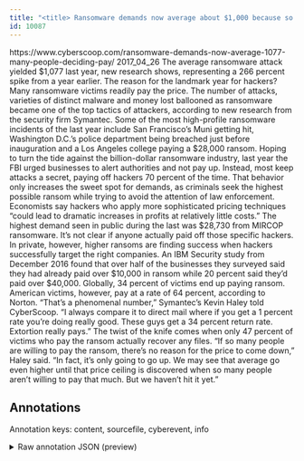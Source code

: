 ```yaml
---
title: "<title> Ransomware demands now average about $1,000 because so many victims decide to pay up  </title>"
id: 10087
---
```


<title> Ransomware demands now average about $1,000 because so many victims decide to pay up  </title>
<source> https://www.cyberscoop.com/ransomware-demands-now-average-1077-many-people-deciding-pay/ </source>
<date> 2017_04_26 </date>
<text>
The average ransomware attack yielded $1,077 last year, new research shows, representing a 266 percent spike from a year earlier.
The reason for the landmark year for hackers? Many ransomware victims readily pay the price.
The number of attacks, varieties of distinct malware and money lost ballooned as ransomware became one of the top tactics of attackers, according to new research from the security firm Symantec.
Some of the most high-profile ransomware incidents of the last year include San Francisco’s Muni getting hit, Washington D.C.’s police department being breached just before inauguration and a Los Angeles college paying a $28,000 ransom.
Hoping to turn the tide against the billion-dollar ransomware industry, last year the FBI urged businesses to alert authorities and not pay up. Instead, most keep attacks a secret, paying off hackers 70 percent of the time. That behavior only increases the sweet spot for demands, as criminals seek the highest possible ransom while trying to avoid the attention of law enforcement.
Economists say hackers who apply more sophisticated pricing techniques “could lead to dramatic increases in profits at relatively little costs.”
The highest demand seen in public during the last was $28,730 from MIRCOP ransomware. It’s not clear if anyone actually paid off those specific hackers.
In private, however, higher ransoms are finding success when hackers successfully target the right companies. An IBM Security study from December 2016 found that over half of the businesses they surveyed said they had already paid over $10,000 in ransom while 20 percent said they’d paid over $40,000.
Globally, 34 percent of victims end up paying ransom. American victims, however, pay at a rate of 64 percent, according to Norton.
“That’s a phenomenal number,” Symantec’s Kevin Haley told CyberScoop. “I always compare it to direct mail where if you get a 1 percent rate you’re doing really good. These guys get a 34 percent return rate. Extortion really pays.”
The twist of the knife comes when only 47 percent of victims who pay the ransom actually recover any files.
“If so many people are willing to pay the ransom, there’s no reason for the price to come down,” Haley said. “In fact, it’s only going to go up. We may see that average go even higher until that price ceiling is discovered when so many people aren’t willing to pay that much. But we haven’t hit it yet.”
</text>



## Annotations

Annotation keys: content, sourcefile, cyberevent, info

<details>
<summary>Raw annotation JSON (preview)</summary>

```json
{
  "content": "The average ransomware attack yielded $1,077 last year, new research shows, representing a 266 percent spike from a year earlier. The reason for the landmark year for hackers? Many ransomware victims readily pay the price. The number of attacks, varieties of distinct malware and money lost ballooned as ransomware became one of the top tactics of attackers, according to new research from the security firm Symantec. Some of the most high-profile ransomware incidents of the last year include San Francisco\u2019s Muni getting hit, Washington D.C.\u2019s police department being breached just before inauguration and a Los Angeles college paying a $28,000 ransom. Hoping to turn the tide against the billion-dollar ransomware industry, last year the FBI urged businesses to alert authorities and not pay up. Instead, most keep attacks a secret, paying off hackers 70 percent of the time. That behavior only increases the sweet spot for demands, as criminals seek the highest possible ransom while trying to avoid the attention of law enforcement. Economists say hackers who apply more sophisticated pricing techniques \u201ccould lead to dramatic increases in profits at relatively little costs.\u201d The highest demand seen in public during the last was $28,730 from MIRCOP ransomware. It\u2019s not clear if anyone actually paid off those specific hackers. In private, however, higher ransoms are finding success when hackers successfully target the right companies. An IBM Security study from December 2016 found that over half of the businesses they surveyed said they had already paid over $10,000 in ransom while 20 percent said they\u2019d paid over $40,000. Globally, 34 percent of victims end up paying ransom. American victims, however, pay at a rate of 64 percent, according to Norton. \u201cThat\u2019s a phenomenal number,\u201d Symantec\u2019s Kevin Haley told CyberScoop. \u201cI always compare it to direct mail where if you get a 1 percent rate you\u2019re doing really good. These guys get a 34 percent return rate. Extortion really pays.\u201d The twist of the knife comes when only 47 percent of victims who pay the ransom actually recover any files. \u201cIf so many people are willing to pay the ransom, there\u2019s no reason for the price to come down,\u201d Haley said. \u201cIn fact, it\u2019s only going to go up. We may see that average go even higher until that price ceiling is discovered when so many people aren\u2019t willing to pay that much. But we haven\u2019t hit it yet.\u201d",
  "sourcefile": "10087.txt",
  "cyberevent": {
    "hopper": [
      {
        "index": 0,
        "relation": "Same",
        "events": [
          {
            "index": "E6",
            "type": "Attack",
            "realis": "Actual",
            "nugget": {
              "startOffset": 630,
              "index": "T13",
              "endOffset": 636,
              "text": "paying"
            },
            "argument": [
              {
                "index": "T15",
                "text": "$28,000",
                "endOffset": 646,
                "role": {
                  "type": "Price"
                },
                "startOffset": 639,
                "type": "Money"
              },
              {
                "index": "T12",
                "external_reference": {
                  "wikidataid": "Q65"
                },
                "endOffset": 629,
                "role": {
                  "type": "Victim"
                },
                "text": "a Los Angeles college",
                "startOffset": 608,
                "type": "Organization"
              }
            ],
            "subtype": "Ransom"
          },
          {
            "nugget": {
              "startOffset": 647,
              "index": "T14",
              "endOffset": 653,
              "text": "ransom"
            },
            "index": "E7",
            "type": "Attack",
            "subtype": "Ransom",
            "realis": "Ac
```
</details>
